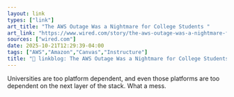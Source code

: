 ```yaml
---
layout: link
types: ["link"]
art_title: "The AWS Outage Was a Nightmare for College Students "
art_link: "https://www.wired.com/story/the-aws-outage-was-a-nightmare-for-college-students/"
sources: ["wired.com"]
date: 2025-10-21T12:29:39-04:00
tags: ["AWS","Amazon","Canvas","Instructure"]
title: "🔗 linkblog: The AWS Outage Was a Nightmare for College Students "
---
```

Universities are too platform dependent, and even those platforms are too dependent on the next layer of the stack. What a mess.